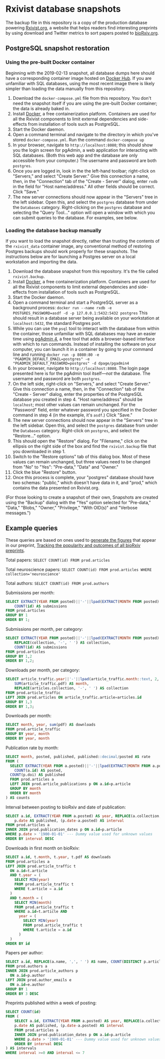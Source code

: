 # Rxivist database snapshots

The backup file in this repository is a copy of the production database powering [Rxivist.org](https://rxivist.org), a website that helps readers find interesting preprints by using download and Twitter metrics to sort papers posted to [bioRxiv.org](https://www.biorxiv.org).

## PostgreSQL snapshot restoration

### Using the pre-built Docker container

Beginning with the 2019-02-13 snapshot, all database dumps here should have a corresponding container image hosted on [Docker Hub](https://cloud.docker.com/u/blekhmanlab/repository/docker/blekhmanlab/rxivist_data). If you are unfamiliar with SQL databases, using the most recent image there is likely simpler than loading the data manually from this repository.

1. Download the `docker-compose.yml` file from this repository. You don't need the snapshot itself if you are using the pre-built Docker container; the data is already baked in.
1. Install [Docker](https://www.docker.com/products/docker-desktop), a free containerization platform. Containers are used for all the Rxivist components to limit external dependencies and side-effects from installation of tools such as PostgreSQL.
1. Start the Docker daemon.
1. Open a command terminal and navigate to the directory in which you've stored `docker-compose.yml`. Run the command `docker-compose up`
1. In your browser, navigate to `http://localhost:8080`; this should show you the login screen for pgAdmin, a web application for interacting with SQL databases. (Both this web app and the database are only accessible from your computer.) The username and password are both `postgres`.
1. Once you are logged in, look in the the left-hand toolbar; right-click on "Servers," and select "Create Server." Give this connection a name, then, in the "Connection" tab of the "Create - Server" dialog, enter `rxdb` in the field for "Host name/address." All other fields should be correct. Click "Save."
1. The new server connections should now appear in the "Servers" tree in the left sidebar. Open this, and select the `postgres` database from under the `Databases` category. Right-clicking on the `postgres` database and selecting the "Query Tool..." option will open a window with which you can submit queries to the database. For examples, see below.

### Loading the database backup manually

If you want to load the snapshot directly, rather than trusting the contents of the `rxivist_data` container image, any conventional method of restoring Postgres backups should work properly for these snapshots. The instructions below are for launching a Postgres server on a local workstation and importing the data.

1. Download the database snapshot from this repository. It's the file called `rxivist.backup`.
1. Install [Docker](https://www.docker.com/products/docker-desktop), a free containerization platform. Containers are used for all the Rxivist components to limit external dependencies and side-effects from installation of tools such as PostgreSQL.
1. Start the Docker daemon.
1. Open a command terminal and start a PostgreSQL server as a background process: `docker run --name rxdb -e POSTGRES_PASSWORD=asdf -d -p 127.0.0.1:5432:5432 postgres` This should result in a database server being available on your workstation at `localhost:5432`, the standard Postgres port.
1. While you can use the `psql` tool to interact with the database from within the container, those unfamiliar with SQL databases may have an easier time using [pgAdmin 4](https://www.pgadmin.org/download/), a free tool that adds a browser-based interface with which to run commands. Instead of installing the software on your computer, you can launch it in a container by going to your command line and running `docker run -p 8080:80 -e "PGADMIN_DEFAULT_EMAIL=postgres" -e "PGADMIN_DEFAULT_PASSWORD=postgres" -d dpage/pgadmin4`
1. In your browser, navigate to `http://localhost:8080`. The login page presented here is for the pgAdmin tool itself—_not_ the database. The username and password are both `postgres`.
1. On the left side, right-click on "Servers," and select "Create Server." Give this connection a name, then, in the "Connection" tab of the "Create - Server" dialog, enter the properties of the PostgreSQL database you created in step 4. "Host name/address" should be `localhost`; most other values can remain unchanged. For the "Password" field, enter whatever password you specified in the Docker command in step 4 (in the example, it's `asdf`.) Click "Save."
1. The new server connections should now appear in the "Servers" tree in the left sidebar. Open this, and select the `postgres` database from under the `Databases` category. Right-click on `postgres`, and select the "Restore..." option.
1. This should open the "Restore" dialog. For "Filename," click on the ellipsis on the right side of the box and find the `rxivist.backup` file that you downloaded in step 1.
1. Switch to the "Restore options" tab of this dialog box. Most of these values can remain unchanged, but three values need to be changed from "No" to "Yes": "Pre-data," "Data" and "Owner."
1. Click the blue "Restore" button.
1. Once this process is complete, your "postgres" database should have two schemas: "public," which doesn't have data in it, and "prod," which contains the data presented on Rxivist.org.

(For those looking to create a snapshot of their own, Snapshots are created using the "Backup" dialog with the "Yes" option selected for "Pre-data," "Data," "Blobs," "Owner," "Privilege," "With OID(s)" and "Verbose messages.")

## Example queries

These queries are based on ones used to [generate the figures](https://github.com/blekhmanlab/rxivist/blob/master/paper/figures.md) that appear in our preprint, [Tracking the popularity and outcomes of all bioRxiv preprints](https://www.biorxiv.org/content/10.1101/515643v1).

Total papers: `SELECT COUNT(id) FROM prod.articles`

Total neuroscience papers: `SELECT COUNT(id) FROM prod.articles WHERE collection='neuroscience'`

Total authors: `SELECT COUNT(id) FROM prod.authors`

Submissions per month:
```sql
SELECT EXTRACT(YEAR FROM posted)||'-'||lpad(EXTRACT(MONTH FROM posted)::text, 2, '0') AS month,
	COUNT(id) AS submissions
FROM prod.articles
GROUP BY 1
ORDER BY 1;
```

Submissions per month, per category:
```sql
SELECT EXTRACT(YEAR FROM posted)||'-'||lpad(EXTRACT(MONTH FROM posted)::text, 2, '0') AS date,
	REPLACE(collection, '-', ' ') AS collection,
	COUNT(id) AS submissions
FROM prod.articles
GROUP BY 1,2
ORDER BY 1,2;
```

Downloads per month, per category:
```sql
SELECT article_traffic.year||'-'||lpad(article_traffic.month::text, 2, '0') AS date,
	SUM(article_traffic.pdf) AS month,
	REPLACE(articles.collection, '-', ' ') AS collection
FROM prod.article_traffic
LEFT JOIN prod.articles ON article_traffic.article=articles.id
GROUP BY 1,3
ORDER BY 1,3;
```

Downloads per month:
```sql
SELECT month, year, sum(pdf) AS downloads
FROM prod.article_traffic
GROUP BY year, month
ORDER BY year, month
```

Publication rate by month:
```sql
SELECT month, posted, published, published::decimal/posted AS rate
FROM (
  SELECT EXTRACT(YEAR FROM a.posted)||'-'||lpad(EXTRACT(MONTH FROM a.posted)::text, 2, '0') AS month,
	COUNT(a.id) AS posted,
  COUNT(p.doi) AS published
  FROM prod.articles a
  LEFT JOIN prod.article_publications p ON a.id=p.article
  GROUP BY month
  ORDER BY month
) AS counts
```


Interval between posting to bioRxiv and date of publication:
```sql
SELECT a.id, EXTRACT(YEAR FROM a.posted) AS year, REPLACE(a.collection, '-', ' ') AS collection,
	p.date AS published, (p.date-a.posted) AS interval
FROM prod.articles a
INNER JOIN prod.publication_dates p ON a.id=p.article
WHERE p.date > '1900-01-01' --- Dummy value used for unknown values
ORDER BY interval DESC
```

Downloads in first month on bioRxiv:

```sql
SELECT a.id, t.month, t.year, t.pdf AS downloads
FROM prod.articles a
LEFT JOIN prod.article_traffic t
  ON a.id=t.article
  AND t.year = (
    SELECT MIN(year)
    FROM prod.article_traffic t
    WHERE t.article = a.id
  )
  AND t.month = (
    SELECT MIN(month)
    FROM prod.article_traffic t
    WHERE a.id=t.article AND
      year = (
        SELECT MIN(year)
        FROM prod.article_traffic t
        WHERE t.article = a.id
      )
  )
ORDER BY id
```


Papers per author:
```sql
SELECT a.id, REPLACE(a.name, ',', ' ') AS name, COUNT(DISTINCT p.article) AS papers, COUNT(DISTINCT e.email) AS emails
FROM prod.authors a
INNER JOIN prod.article_authors p
  ON a.id=p.author
LEFT JOIN prod.author_emails e
  ON a.id=e.author
GROUP BY 1
ORDER BY 3 DESC
```

Preprints published within a week of posting:
```sql
SELECT COUNT(id)
FROM (
	SELECT a.id, EXTRACT(YEAR FROM a.posted) AS year, REPLACE(a.collection, '-', ' ') AS collection,
	p.date AS published, (p.date-a.posted) AS interval
	FROM prod.articles a
	INNER JOIN prod.publication_dates p ON a.id=p.article
	WHERE p.date > '1900-01-01' --- Dummy value used for unknown values
	ORDER BY interval DESC
) AS intervals
WHERE interval >=0 AND interval <= 7
```
